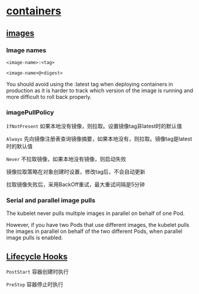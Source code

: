 # [containers](https://kubernetes.io/docs/concepts/containers/)

## [images](https://kubernetes.io/docs/concepts/containers/images/)

### Image names

`<image-name>:<tag>`

`<image-name>@<digest>`

You should avoid using the :latest tag when deploying containers in production as it is harder to track which version of the image is running and more difficult to roll back properly.

### imagePullPolicy

`IfNotPresent` 如果本地没有镜像，则拉取。设置镜像tag非latest时的默认值

`Always` 先向镜像注册表查询镜像摘要，如果本地没有，则拉取。镜像tag是latest时的默认值

`Never` 不拉取镜像，如果本地没有镜像，则启动失败

镜像拉取策略在对象创建时设置，修改tag后，不会自动更新

拉取镜像失败后，采用BackOff重试，最大重试间隔是5分钟

### Serial and parallel image pulls

The kubelet never pulls multiple images in parallel on behalf of one Pod.

However, if you have two Pods that use different images, the kubelet pulls the images in parallel on behalf of the two different Pods, when parallel image pulls is enabled.

## [Lifecycle Hooks](https://kubernetes.io/docs/concepts/containers/container-lifecycle-hooks/)

`PostStart` 容器创建时执行

`PreStop` 容器停止时执行
